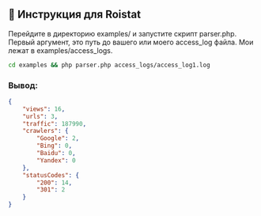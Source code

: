 ## 📖 Инструкция для Roistat 

Перейдите в директорию examples/ и запустите скрипт parser.php. Первый аргумент, это путь до вашего или моего access_log файла. Мои лежат в examples/access_logs.

```bash
cd examples && php parser.php access_logs/access_log1.log
```

### Вывод:
```JSON
{
    "views": 16,
    "urls": 3,
    "traffic": 187990,
    "crawlers": {
        "Google": 2,
        "Bing": 0,
        "Baidu": 0,
        "Yandex": 0
    },
    "statusCodes": {
        "200": 14,
        "301": 2
    }
}
```
